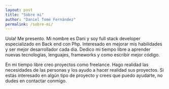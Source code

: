 ```yaml
---
layout: post
title: "Sobre mi"
author: "Daniel Tomé Fernández"
permalink: /sobre-mi/
---
```



Uola! Me presento. Mi nombre es Dani y soy full stack developer especializado en Back end con Php. Interesado en mejorar mis habilidades y ser mejor desarrollador cada dia. 
Dedico mi tiempo libre a aprender nuevas tecnologías, lenguajes, frameworks y como escribir mejor código.

En mi tiempo libre creo proyectos como freelance. Hago realidad las necesidades de las personas y los ayudo a hacer 
realidad sus proyectos. Si estás interesado en algún tipo de proyecto y crees que puedo ayudarte, no dudes en contactar conmigo.
